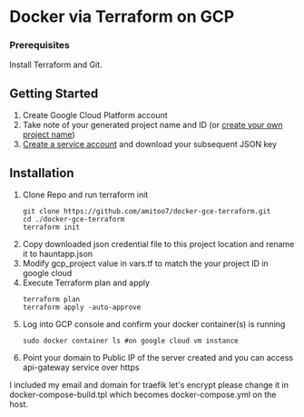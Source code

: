# Docker via Terraform on GCP

### Prerequisites

Install Terraform and Git.

## Getting Started

1. Create Google Cloud Platform account
2. Take note of your generated project name and ID (or [create your own project name](https://console.cloud.google.com/cloud-resource-manager?_ga=2.152268665.-1101307456.1571267735))
3. [Create a service account](https://cloud.google.com/video-intelligence/docs/common/auth#creating_a_service_account_in_the) and download your subsequent JSON key

## Installation

1. Clone Repo and run terraform init
   ```
   git clone https://github.com/amitoo7/docker-gce-terraform.git
   cd ./docker-gce-terraform
   terraform init
   ```
2. Copy downloaded json credential file to this project location and rename it to hauntapp.json
3. Modify gcp_project value in vars.tf to match the your project ID in google cloud
4. Execute Terraform plan and apply
   ```
   terraform plan
   terraform apply -auto-approve
   ```
5. Log into GCP console and confirm your docker container(s) is running
   ```
   sudo docker container ls #on google cloud vm instance
   ```
6. Point your domain to Public IP of the server created and you can access api-gateway service over https


I included my email and domain for traefik let's encrypt please change it in docker-compose-build.tpl which becomes docker-compose.yml on the host.
